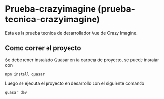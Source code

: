 # Prueba-crazyimagine (prueba-tecnica-crazyimagine)

Esta es la prueba tecnica de desarrollador Vue de Crazy Imagine.

## Como correr el proyecto

Se debe tener instalado Quasar en la carpeta de proyecto, se puede instalar con

```bash
npm install quasar
```

Luego se ejecuta el proyecto en desarrollo con el siguiente comando

```bash
quasar dev
```
